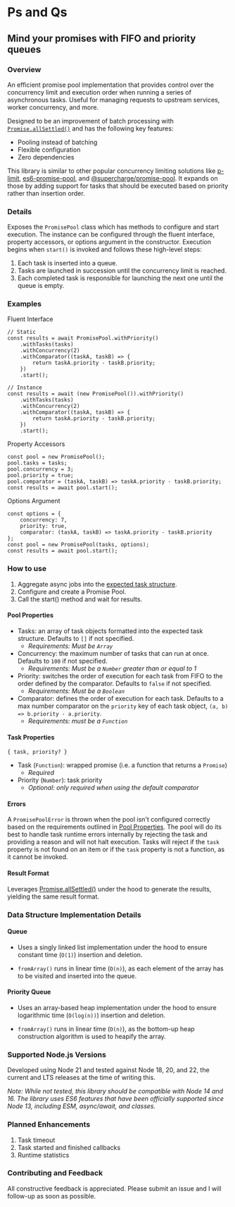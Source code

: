 # Ps and Qs
## Mind your promises with FIFO and priority queues

### Overview
An efficient promise pool implementation that provides control over the concurrency limit and execution order when running a series of 
asynchronous tasks. Useful for managing requests to upstream services, worker concurrency, and more.

Designed to be an improvement of batch processing with [`Promise.allSettled()`](https://developer.mozilla.org/en-US/docs/Web/JavaScript/Reference/Global_Objects/Promise/allSettled) and has the following key features:

- Pooling instead of batching
- Flexible configuration
- Zero dependencies

This library is similar to other popular concurrency limiting solutions like [p-limit](https://www.npmjs.com/package/p-limit), [es6-promise-pool](https://www.npmjs.com/package/es6-promise-pool), 
and [@supercharge/promise-pool](https://www.npmjs.com/package/@supercharge/promise-pool). It expands on those by adding support for tasks that should be executed based on priority rather than insertion order.

### Details
Exposes the `PromisePool` class which has methods to configure and start execution. The instance can be configured through the fluent interface, property accessors, or options argument in the constructor. Execution begins when `start()` is invoked and follows these high-level steps: 
1. Each task is inserted into a queue.
2. Tasks are launched in succession until the concurrency limit is reached.
3. Each completed task is responsible for launching the next one until the queue is empty.

### Examples
Fluent Interface
```
// Static
const results = await PromisePool.withPriority()
    .withTasks(tasks)
    .withConcurrency(2)
    .withComparator((taskA, taskB) => {
        return taskA.priority - taskB.priority;
    })
    .start();

// Instance
const results = await (new PromisePool()).withPriority()
    .withTasks(tasks)
    .withConcurrency(2)
    .withComparator((taskA, taskB) => {
        return taskA.priority - taskB.priority;
    })
    .start();
```

Property Accessors
```
const pool = new PromisePool();
pool.tasks = tasks;
pool.concurrency = 3;
pool.priority = true;
pool.comparator = (taskA, taskB) => taskA.priority - taskB.priority;
const results = await pool.start();
```

Options Argument
```
const options = {
    concurrency: 7,
    priority: true,
    comparator: (taskA, taskB) => taskA.priority - taskB.priority
};
const pool = new PromisePool(tasks, options);
const results = await pool.start();
```

### How to use

1. Aggregate async jobs into the [expected task structure](#task-properties).
2. Configure and create a Promise Pool.
3. Call the start() method and wait for results.

#### Pool Properties
- Tasks: an array of task objects formatted into the expected task structure. Defaults to `[]` if not specified.
    - _Requirements: Must be `Array`_
- Concurrency: the maximum number of tasks that can run at once. Defaults to `100` if not specified.
    - _Requirements: Must be a `Number` greater than or equal to 1_
- Priority: switches the order of execution for each task from FIFO to the order defined by the comparator. Defaults to `false` if not specified.
    - _Requirements: Must be a `Boolean`_
- Comparator: defines the order of execution for each task. Defaults to a max number comparator on the `priority` key of each task object, `(a, b) => b.priority - a.priority`.
    - _Requirements: must be a `Function`_

#### Task Properties
```
{ task, priority? }
```
- Task (`Function`): wrapped promise (i.e. a function that returns a `Promise`)
    - _Required_
- Priority (`Number`): task priority
    - _Optional: only required when using the default comparator_

#### Errors
A `PromisePoolError` is thrown when the pool isn't configured correctly based on the requirements outlined in [Pool Properties](#pool-properties). The pool will do its best to handle task runtime errors internally by rejecting the task and providing a reason and will not halt execution. Tasks will reject if the `task` property is not found on an item or if the `task` property is not a function, as it cannot be invoked.

#### Result Format
Leverages [Promise.allSettled()](https://developer.mozilla.org/en-US/docs/Web/JavaScript/Reference/Global_Objects/Promise/allSettled) under the hood to generate the results, yielding the same result format.

### Data Structure Implementation Details
#### Queue
- Uses a singly linked list implementation under the hood to ensure constant time (`O(1)`) insertion and deletion.
<!-- fromIterable -->
- `fromArray()` runs in linear time (`O(n)`), as each element of the array has to be visited and inserted into the queue.

#### Priority Queue
- Uses an array-based heap implementation under the hood to ensure logarithmic time (`O(log(n))`) insertion and deletion.
<!-- fromIterable -->
- `fromArray()` runs in linear time (`O(n)`), as the bottom-up heap construction algorithm is used to heapify the array.

### Supported Node.js Versions
Developed using Node 21 and tested against Node 18, 20, and 22, the current and LTS releases at the time of writing this.

_Note: While not tested, this library should be compatible with Node 14 and 16. The library uses ES6 features that have been officially supported since Node 13, including ESM, async/await, and classes._

### Planned Enhancements
1. Task timeout
2. Task started and finished callbacks
3. Runtime statistics

### Contributing and Feedback
All constructive feedback is appreciated. Please submit an issue and I will follow-up as soon as possible.